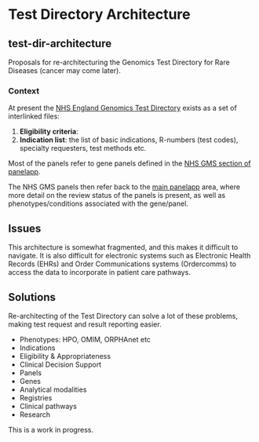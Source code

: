 # Test Directory Architecture
## test-dir-architecture
Proposals for re-architecturing the Genomics Test Directory for Rare Diseases (cancer may come later).

### Context
At present the [NHS England Genomics Test Directory](https://www.england.nhs.uk/publication/national-genomic-test-directories/) exists as a set of interlinked files:
1. **Eligibility criteria**: 
2. **Indication list**: the list of basic indications, R-numbers (test codes), specialty requesters, test methods etc.

Most of the panels refer to gene panels defined in the [NHS GMS section of panelapp](https://nhsgms-panelapp.genomicsengland.co.uk/).

The NHS GMS panels then refer back to the [main panelapp](https://panelapp.genomicsengland.co.uk/) area, where more detail on the review status of the panels is present, as well as phenotypes/conditions associated with the gene/panel.

## Issues
This architecture is somewhat fragmented, and this makes it difficult to navigate. It is also difficult for electronic systems such as Electronic Health Records (EHRs) and Order Communications systems (Ordercomms) to access the data to incorporate in patient care pathways.

## Solutions
Re-architecting of the Test Directory can solve a lot of these problems, making test request and result reporting easier.

- Phenotypes: HPO, OMIM, ORPHAnet etc
- Indications
- Eligibility & Appropriateness
- Clinical Decision Support
- Panels
- Genes
- Analytical modalities
- Registries
- Clinical pathways
- Research

This is a work in progress.
